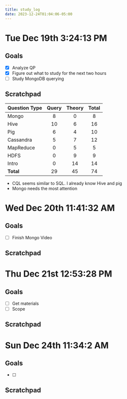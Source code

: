 ```yaml
---
title: study_log
date: 2023-12-24T01:04:06-05:00
---
```

# Tue Dec 19th 3:24:13 PM
## Goals
- [x] Analyze QP
- [x] Figure out what to study for the next two hours
- [ ] Study MongoDB querying
## Scratchpad
| Question Type | Query | Theory | Total |
| ------------- |:-----:|:------:|:-----:|
| Mongo         |   8   |   0    |   8   |
| Hive          |  10   |   6    |  16   |
| Pig           |   6   |   4    |  10   |
| Cassandra     |   5   |   7    |  12   |
| MapReduce     |   0   |   5    |   5   |
| HDFS          |   0   |   9    |   9   |
| Intro         |   0   |   14   |  14   |
| **Total**     |  29   |   45   |  74   |

- CQL seems similar to SQL. I already know Hive and pig
- Mongo needs the most attention



# Wed Dec 20th 11:41:32 AM
## Goals
- [ ] Finish Mongo Video

## Scratchpad


# Thu Dec 21st 12:53:28 PM
## Goals
- [ ] Get materials
- [ ] Scope

## Scratchpad

# Sun Dec 24th 11:34:2 AM
## Goals
- [ ] 

## Scratchpad




